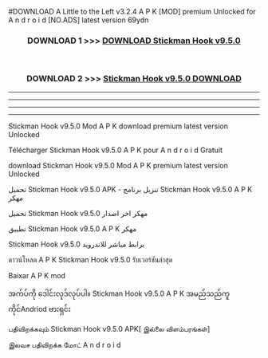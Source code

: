 #DOWNLOAD A Little to the Left v3.2.4 A P K [MOD] premium Unlocked for A n d r o i d [NO.ADS] latest version 69ydn 



<div align="center">

<h3>DOWNLOAD 1 >>> <a href="https://downloadmod1.web.app/?judul=Stickman Hook v9.5.0">DOWNLOAD Stickman Hook v9.5.0</a></h3><br>

<h3>DOWNLOAD 2 >>> <a href="https://downloadmod1.web.app/?judul=Stickman Hook v9.5.0">Stickman Hook v9.5.0 DOWNLOAD </a></h3>

</div>


----------------------------------------------------------

----------------------------------------------------------

----------------------------------------------------------

----------------------------------------------------------


Stickman Hook v9.5.0 Mod A P K download premium latest version Unlocked

Télécharger Stickman Hook v9.5.0 A P K pour A n d r o i d Gratuit

download Stickman Hook v9.5.0 Mod A P K premium latest version Unlocked

تحميل Stickman Hook v9.5.0 APK - تنزيل برنامج Stickman Hook v9.5.0 A P K مهكر

تحميل Stickman Hook v9.5.0 مهكر اخر اصدار

تطبيق Stickman Hook v9.5.0 A P K مهكر

Stickman Hook v9.5.0 برابط مباشر للاندرويد

ดาวน์โหลด A P K Stickman Hook v9.5.0 รับเวอร์ชันล่าสุด

Baixar A P K mod

အက်ပ်ကို ဒေါင်းလုဒ်လုပ်ပါ။ Stickman Hook v9.5.0 A P K အမည်သည်ကူကိုင်Andriod ဗားရှင်း

பதிவிறக்கவும் Stickman Hook v9.5.0 APK[ இல்லை விளம்பரங்கள்] 
 
இலவச பதிவிறக்க மோட் A n d r o i d



